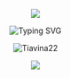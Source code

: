 <p align="center">
<img src="https://capsule-render.vercel.app/api?type=waving&color=0:423da,7100:008080&fontColor=dedede&height=160&section=header&text=Tongasoa👋&fontSize=20" />
    </p>
<p align="center">
      <img src="https://readme-typing-svg.demolab.com?font=Press+Start+2P&size=16&pause=1000&color=066DBD&center=true&vCenter=true&random=false&width=760&height=30&lines=Software+engineer+and+mobile+dev" alt="Typing SVG" />
    </a>
</p>
<p align="center"><img align="center" src="https://github-readme-stats.vercel.app/api/top-langs?username=Tiavina22&theme=transparent&show_icons=true&locale=en&layout=compact" alt="Tiavina22" /></p>
<p align="center"><img src="https://github-readme-streak-stats.herokuapp.com/?user=Tiavina22&theme=dark&hide_border=false"/></p>
<!--
<p align='left'>
    <img src="https://img.shields.io/badge/dart-%230175C2.svg?style=for-the-badge&logo=dart&logoColor=white" alt="dart"/> 
    <img src="https://img.shields.io/badge/typescript-%23007ACC.svg?style=for-the-badge&logo=typescript&logoColor=white" alt="typescript" />
    <img src="https://img.shields.io/badge/javascript-%23323330.svg?style=for-the-badge&logo=javascript&logoColor=%23F7DF1E" alt="js"/>
    <!-- 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etoooooooooooo
    <img src="https://img.shields.io/badge/java-%23ED8B00.svg?style=for-the-badge&logo=openjdk&logoColor=white" alt="java"/>-->
    <!--
    <img src="https://img.shields.io/badge/tailwindcss-%2338B2AC.svg?style=for-the-badge&logo=tailwind-css&logoColor=white" alt="TailwindCss"/>
    <img src="https://img.shields.io/badge/Flutter-%2302569B.svg?style=for-the-badge&logo=Flutter&logoColor=white" alt="flutter" />
    <img src="https://img.shields.io/badge/react_native-%2320232a.svg?style=for-the-badge&logo=react&logoColor=%2361DAFB" alt="reactnative" />
    <img src="https://img.shields.io/badge/node.js-6DA55F?style=for-the-badge&logo=node.js&logoColor=white" alt="nodejs" />
    <img src="https://img.shields.io/badge/MySQL-005C84?style=for-the-badge&logo=mysql&logoColor=white" alt="mysql"/>
    <img src="https://img.shields.io/badge/postgres-%23316192.svg?style=for-the-badge&logo=postgresql&logoColor=white" alt="postgresssql"/>
    <img src="https://img.shields.io/badge/sqlite-%2307405e.svg?style=for-the-badge&logo=sqlite&logoColor=white" alt="sqflite"/>
    <img src="https://img.shields.io/badge/Sequelize-52B0E7?style=for-the-badge&logo=Sequelize&logoColor=white" alt="sequelize" />
     <img src="https://img.shields.io/badge/Linux%20Mint-87CF3E?style=for-the-badge&logo=Linux%20Mint&logoColor=white" alt="mint" />
    <img src="https://img.shields.io/badge/Ubuntu-E95420?style=for-the-badge&logo=ubuntu&logoColor=white" alt="ubuntu"/>
    <img src="https://img.shields.io/badge/Linux-FCC624?style=for-the-badge&logo=linux&logoColor=black" alt="linux" />
    <img src="https://img.shields.io/badge/Android-3DDC84?style=for-the-badge&logo=android&logoColor=white" alt="android" />
    <img src="https://img.shields.io/badge/Windows-0078D6?style=for-the-badge&logo=windows&logoColor=white" alt="windows" />
    <!--
    <img src="https://img.shields.io/badge/apache-%23D42029.svg?style=for-the-badge&logo=apache&logoColor=white" alt="apache" />
    <img src="https://img.shields.io/badge/git-%23F05033.svg?style=for-the-badge&logo=git&logoColor=white" alt="git" /> 
    <img src="https://img.shields.io/badge/github-%23121011.svg?style=for-the-badge&logo=github&logoColor=white" alt="github"/>
    <img src="https://img.shields.io/badge/android%20studio-346ac1?style=for-the-badge&logo=android%20studio&logoColor=white" alt="android studio" />
    <img src="https://img.shields.io/badge/Firefox-FF7139?style=for-the-badge&logo=Firefox-Browser&logoColor=white" alt="firefox" />
    <img src="https://img.shields.io/badge/Visual%20Studio-5C2D91.svg?style=for-the-badge&logo=visual-studio&logoColor=white" alt="vscode"/>
    <img src="https://img.shields.io/badge/sublime_text-%23575757.svg?style=for-the-badge&logo=sublime-text&logoColor=important" alt="sublime_text"/>
    <img src="https://img.shields.io/badge/vercel-%23000000.svg?style=for-the-badge&logo=vercel&logoColor=white" alt="vercel"/> 
    <img src="https://img.shields.io/badge/Render-%46E3B7.svg?style=for-the-badge&logo=render&logoColor=white" alt="render"/> 
    <img src="https://img.shields.io/badge/Spotify-1ED760?style=for-the-badge&logo=spotify&logoColor=white" alt="spotify"/>
    <img src="https://img.shields.io/badge/webstorm-143?style=for-the-badge&logo=webstorm&logoColor=white&color=black" alt="webstorm" />
    <img src="https://img.shields.io/badge/Duolingo-%234DC730.svg?style=for-the-badge&logo=Duolingo&logoColor=white" alt="duoligno" />
    <img src="https://img.shields.io/badge/Notion-%23000000.svg?style=for-the-badge&logo=notion&logoColor=white" alt="notion" />
    <img src="https://img.shields.io/badge/Postman-FF6C37?style=for-the-badge&logo=postman&logoColor=white" alt="postman" />
</p>
    -->
<!-- <h1>Langages</h1>
<p align='center'>
    <img src="https://img.shields.io/badge/dart-%230175C2.svg?style=for-the-badge&logo=dart&logoColor=white" alt="dart"/> 
    <img src="https://img.shields.io/badge/typescript-%23007ACC.svg?style=for-the-badge&logo=typescript&logoColor=white" alt="typescript" />
    <img src="https://img.shields.io/badge/javascript-%23323330.svg?style=for-the-badge&logo=javascript&logoColor=%23F7DF1E" alt="js"/>
</p>
<h1>Currently</h1>
<p align='center'>
    <img src="https://img.shields.io/badge/java-%23ED8B00.svg?style=for-the-badge&logo=openjdk&logoColor=white" alt="java"/>
</p>
<h1>Frameworks</h1>
<p align="center">
     <img src="https://img.shields.io/badge/Flutter-%2302569B.svg?style=for-the-badge&logo=Flutter&logoColor=white" alt="flutter" />
     <img src="https://img.shields.io/badge/react_native-%2320232a.svg?style=for-the-badge&logo=react&logoColor=%2361DAFB" alt="reactnative" />
    <img src="https://img.shields.io/badge/node.js-6DA55F?style=for-the-badge&logo=node.js&logoColor=white" alt="nodejs" />
</p>
<h1>Database</h1>
<p align="center">
    <img src="https://img.shields.io/badge/MySQL-005C84?style=for-the-badge&logo=mysql&logoColor=white" alt="mysql"/>
    <img src="https://img.shields.io/badge/postgres-%23316192.svg?style=for-the-badge&logo=postgresql&logoColor=white" alt="postgresssql"/>
    <img src="https://img.shields.io/badge/sqlite-%2307405e.svg?style=for-the-badge&logo=sqlite&logoColor=white" alt="sqflite"/>
</p>
<h1>ORM</h1>
<p align='center'>
    <img src="https://img.shields.io/badge/Sequelize-52B0E7?style=for-the-badge&logo=Sequelize&logoColor=white" alt="sequelize" />
</p>
<h1>Operating System</h1>
<p align='center'>
    <img src="https://img.shields.io/badge/Linux%20Mint-87CF3E?style=for-the-badge&logo=Linux%20Mint&logoColor=white" alt="mint" />
    <img src="https://img.shields.io/badge/Ubuntu-E95420?style=for-the-badge&logo=ubuntu&logoColor=white" alt="ubuntu"/>
    <img src="https://img.shields.io/badge/Linux-FCC624?style=for-the-badge&logo=linux&logoColor=black" alt="linux" />
    <img src="https://img.shields.io/badge/Android-3DDC84?style=for-the-badge&logo=android&logoColor=white" alt="android" />
    <img src="https://img.shields.io/badge/Windows-0078D6?style=for-the-badge&logo=windows&logoColor=white" alt="windows" />
</p>     -->
<!-- <h1>Tools</h1>
<p align="center">
    <img src="https://img.shields.io/badge/apache-%23D42029.svg?style=for-the-badge&logo=apache&logoColor=white" alt="apache" />
    <img src="https://img.shields.io/badge/git-%23F05033.svg?style=for-the-badge&logo=git&logoColor=white" alt="git" /> 
    <img src="https://img.shields.io/badge/github-%23121011.svg?style=for-the-badge&logo=github&logoColor=white" alt="github"/>
    <img src="https://img.shields.io/badge/android%20studio-346ac1?style=for-the-badge&logo=android%20studio&logoColor=white" alt="android studio" />
    <img src="https://img.shields.io/badge/Firefox-FF7139?style=for-the-badge&logo=Firefox-Browser&logoColor=white" alt="firefox" />
    <img src="https://img.shields.io/badge/Visual%20Studio-5C2D91.svg?style=for-the-badge&logo=visual-studio&logoColor=white" alt="vscode"/>
    <img src="https://img.shields.io/badge/sublime_text-%23575757.svg?style=for-the-badge&logo=sublime-text&logoColor=important" alt="sublime_text"/>
    <img src="https://img.shields.io/badge/vercel-%23000000.svg?style=for-the-badge&logo=vercel&logoColor=white" alt="vercel"/> 
    <img src="https://img.shields.io/badge/Render-%46E3B7.svg?style=for-the-badge&logo=render&logoColor=white" alt="render"/> 
    <img src="https://img.shields.io/badge/Spotify-1ED760?style=for-the-badge&logo=spotify&logoColor=white" alt="spotify"/>
    <img src="https://img.shields.io/badge/webstorm-143?style=for-the-badge&logo=webstorm&logoColor=white&color=black" alt="webstorm" />
    <img src="https://img.shields.io/badge/Duolingo-%234DC730.svg?style=for-the-badge&logo=Duolingo&logoColor=white" alt="duoligno" />
    <img src="https://img.shields.io/badge/Notion-%23000000.svg?style=for-the-badge&logo=notion&logoColor=white" alt="notion" />
    <img src="https://img.shields.io/badge/Postman-FF6C37?style=for-the-badge&logo=postman&logoColor=white" alt="postman" />
</p> -->
